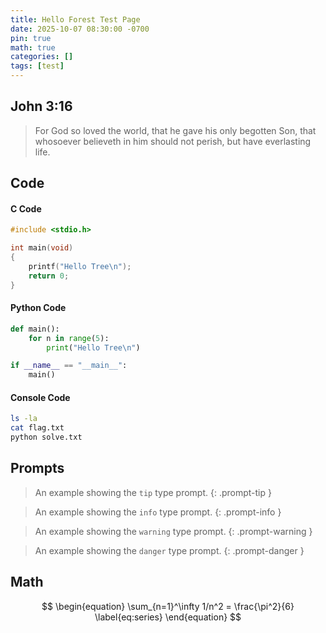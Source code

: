 ```yaml
---
title: Hello Forest Test Page
date: 2025-10-07 08:30:00 -0700
pin: true
math: true
categories: []
tags: [test]
---
```


## John 3:16
> For God so loved the world, that he gave his only begotten Son, that whosoever believeth in him should not perish, but have everlasting life.<br>


## Code

#### C Code

```c
#include <stdio.h>

int main(void) 
{
    printf("Hello Tree\n");
    return 0;
}
```
#### Python Code

```python
def main():
    for n in range(5):
        print("Hello Tree\n")

if __name__ == "__main__":
    main()
```

#### Console Code
```bash
ls -la
cat flag.txt
python solve.txt
```

## Prompts

> An example showing the `tip` type prompt.
{: .prompt-tip }

> An example showing the `info` type prompt.
{: .prompt-info }

> An example showing the `warning` type prompt.
{: .prompt-warning }

> An example showing the `danger` type prompt.
{: .prompt-danger }

## Math

$$
\begin{equation}
  \sum_{n=1}^\infty 1/n^2 = \frac{\pi^2}{6}
  \label{eq:series}
\end{equation}
$$
